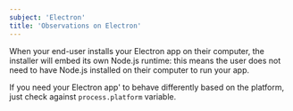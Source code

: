 ```yaml
---
subject: 'Electron'
title: 'Observations on Electron'
---
```


When your end-user installs your Electron app on their computer, the installer will embed its own Node.js runtime: this means the user does not need to have Node.js installed on their computer to run your app.

If you need your Electron app' to behave differently based on the platform, just check against `process.platform` variable.